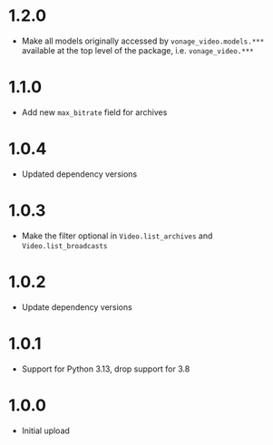 # 1.2.0
- Make all models originally accessed by `vonage_video.models.***` available at the top level of the package, i.e. `vonage_video.***`

# 1.1.0
- Add new `max_bitrate` field for archives

# 1.0.4
- Updated dependency versions

# 1.0.3
- Make the filter optional in `Video.list_archives` and `Video.list_broadcasts`

# 1.0.2
- Update dependency versions

# 1.0.1
- Support for Python 3.13, drop support for 3.8

# 1.0.0
- Initial upload
